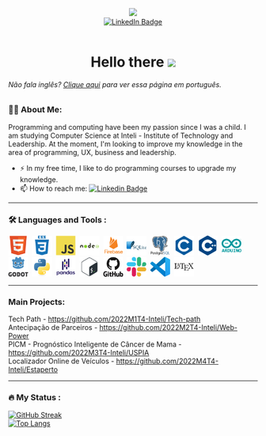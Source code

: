 <div id="header" align="center">
  <img src="https://media3.giphy.com/media/jdPMeyv9rn0hZHh8n9/giphy.gif?cid=790b76115t7v1zkfvvwba1kc02r8920k53ynd9qqx9htmkx0&rid=giphy.gif&ct=s" width="250"/>
  <div id="badges">
    <a href="https://www.linkedin.com/in/vitoraugustobarros/">
      <img src="https://img.shields.io/badge/LinkedIn-blue?style=for-the-badge&logo=linkedin&logoColor=white" alt="LinkedIn Badge"/>
    </a>
  </div>
  <img src="https://komarev.com/ghpvc/?username=dtonavitor&style=flat-square&color=blue" alt=""/>
  <h1>
    Hello there
    <img src="https://media.giphy.com/media/hvRJCLFzcasrR4ia7z/giphy.gif" width="30px"/>
  </h1>
</div>

<h6>Não fala inglês? <a href="https://github.com/dtonavitor/dtonavitor/blob/main/README.md">Clique aqui</a> para ver essa página em português.</h6>

### :man_technologist: About Me: 
Programming and computing have been my passion since I was a child. I am studying Computer Science at Inteli - Institute of Technology and Leadership. At the moment, I'm looking to improve my knowledge in the area of programming, UX, business and leadership.
- :zap: In my free time, I like to do programming courses to upgrade my knowledge.
- :mailbox: How to reach me: [![Linkedin Badge](https://img.shields.io/badge/-dtonavitor-blue?style=flat&logo=Linkedin&logoColor=white)](https://www.linkedin.com/in/vitoraugustobarros/)

---
### :hammer_and_wrench: Languages and Tools :
<div>
  <img src="https://github.com/devicons/devicon/blob/master/icons/html5/html5-original.svg" title="HTML5" alt="HTML" width="40" height="40"/>&nbsp;
  <img src="https://github.com/devicons/devicon/blob/master/icons/css3/css3-plain-wordmark.svg"  title="CSS3" alt="CSS" width="40" height="40"/>&nbsp;
  <img src="https://github.com/devicons/devicon/blob/master/icons/javascript/javascript-original.svg" title="JavaScript" alt="JavaScript" width="40" height="40"/>&nbsp;
  <img src="https://github.com/devicons/devicon/blob/master/icons/nodejs/nodejs-original-wordmark.svg" title="NodeJS" alt="NodeJS" width="40" height="40"/>&nbsp;
  <img src="https://github.com/devicons/devicon/blob/master/icons/firebase/firebase-plain-wordmark.svg" title="Firebase" alt="Firebase" width="40" height="40"/>&nbsp;
  <img src="https://github.com/devicons/devicon/blob/master/icons/sqlite/sqlite-original-wordmark.svg" title="SQLite"  alt="SQLite" width="40" height="40"/>&nbsp;
  <img src="https://github.com/devicons/devicon/blob/master/icons/postgresql/postgresql-original-wordmark.svg" title="PostegresSQL"  alt="PostegresSQL" width="40" height="40"/>&nbsp;
  <img src="https://github.com/devicons/devicon/blob/master/icons/c/c-plain.svg" title="C"  alt="C" width="40" height="40"/>&nbsp;
  <img src="https://github.com/devicons/devicon/blob/master/icons/cplusplus/cplusplus-plain.svg" title="C++"  alt="C++" width="40" height="40"/>&nbsp;
  <img src="https://github.com/devicons/devicon/blob/master/icons/arduino/arduino-original-wordmark.svg" title="Arduino"  alt="Arduino" width="40" height="40"/>&nbsp;
  <img src="https://github.com/devicons/devicon/blob/master/icons/godot/godot-original-wordmark.svg" title="Godot"  alt="Godot" width="40" height="40"/>&nbsp;
  <img src="https://github.com/devicons/devicon/blob/master/icons/python/python-original.svg" title="Python" alt="Python" width="40" height="40"/>&nbsp;
  <img src="https://github.com/devicons/devicon/blob/master/icons/pandas/pandas-original-wordmark.svg" title="Pandas"  alt="Pandas" width="40" height="40"/>&nbsp;
  <img src="https://github.com/devicons/devicon/blob/master/icons/bash/bash-original.svg" title="Bash"  alt="Bash" width="40" height="40"/>&nbsp;
  <img src="https://github.com/devicons/devicon/blob/master/icons/github/github-original-wordmark.svg" title="Github" alt="Github" width="40" height="40"/>&nbsp;
  <img src="https://github.com/devicons/devicon/blob/master/icons/slack/slack-original.svg" title="Slack" alt="Slack" width="40" height="40"/>&nbsp;
  <img src="https://github.com/devicons/devicon/blob/master/icons/vscode/vscode-original.svg" title="VScode" alt="VScode" width="40" height="40"/>&nbsp;
  <img src="https://github.com/devicons/devicon/blob/master/icons/latex/latex-original.svg" title="Latex"  alt="Latex" width="40" height="40"/>
</div>

---

### Main Projects: 
<div>
   Tech Path - <a href="https://github.com/2022M1T4-Inteli/Tech-path">https://github.com/2022M1T4-Inteli/Tech-path</a><br>
   Antecipação de Parceiros - <a href="https://github.com/2022M2T4-Inteli/Web-Power"> https://github.com/2022M2T4-Inteli/Web-Power</a><br>
   PICM - Prognóstico Inteligente de Câncer de Mama - <a href="https://github.com/2022M3T4-Inteli/USPIA"> https://github.com/2022M3T4-Inteli/USPIA</a><br>
   Localizador Online de Veículos - <a href="https://github.com/2022M4T4-Inteli/Estaperto"> https://github.com/2022M4T4-Inteli/Estaperto</a><br>
</div>

---

### :fire: My Status :
[![GitHub Streak](http://github-readme-streak-stats.herokuapp.com?user=dtonavitor&theme=dark&background=000000)](https://git.io/streak-stats)<br>
[![Top Langs](https://github-readme-stats.vercel.app/api/top-langs/?username=dtonavitor&layout=compact&theme=vision-friendly-dark)](https://github.com/anuraghazra/github-readme-stats)
